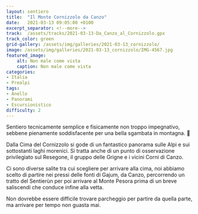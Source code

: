 ```yaml
---
layout: sentiero
title:  "Il Monte Cornizzolo da Canzo"
date:   2021-03-13 09:05:00 +0100
excerpt_separator: <!--more-->
track:  /assets/tracks/2021-03-13-Da_Canzo_al_Cornizzolo.gpx
track_color: green
grid-gallery: /assets/img/galleries/2021-03-13_cornizzolo/
image: /assets/img/galleries/2021-03-13_cornizzolo/IMG-4567.jpg
featured_image:
    alt: Non male come vista
    caption: Non male come vista
categories:
- Italia
- Prealpi
tags:
- Anello
- Panorami
- Escursionistico
difficulty: 2
---
```


Sentiero tecnicamente semplice e fisicamente non troppo impegnativo, sebbene pienamente soddisfacente per una bella sgambata in montagna. :running:

<!--more-->

Dalla Cima del Cornizzolo si gode di un fantastico panorama sulle Alpi e sui sottostanti laghi morenici.
Si tratta anche di un punto di osservazione privilegiato sul Resegone, il gruppo delle Grigne e i vicini Corni di Canzo.

Ci sono diverse salite tra cui scegliere per arrivare alla cima, noi abbiamo scelto di partire nei pressi delle fonti di Gajum, da Canzo,
percorrendo un tratto del Sentierùn per poi arrivare al Monte Pesora prima di un breve saliscendi che conduce infine alla vetta.

Non dovrebbe essere difficile trovare parcheggio per partire da quella parte, ma arrivare per tempo non guasta mai.
